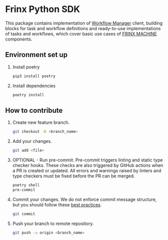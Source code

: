 # Frinx Python SDK
This package contains implementation of [Workflow Manager](https://docs.frinx.io/frinx-workflow-manager/introduction/)
client, building blocks for task and workflow definitions and ready-to-use implementations of tasks and workflows,
which cover basic use cases of [FRINX MACHINE](https://docs.frinx.io/) components.

## Environment set up
1. Install poetry
    ```sh
    pip3 install poetry
    ```

2. Install dependencies
     ```sh
    poetry install
    ```

## How to contribute
1. Create new feature branch.
   ```sh
   git checkout -b <branch_name>
   ```

2. Add your changes.
   ```sh
   git add <file>
   ```

3. OPTIONAL - Run pre-commit. Pre-commit triggers linting and static type checker hooks. These checks are also
   triggered by GitHub actions when a PR is created or updated. All errors and warnings raised by linters and
   type checkers must be fixed before the PR can be merged.
   ```sh
   poetry shell
   pre-commit
   ```

4. Commit your changes. We do not enforce commit message structure, but you should follow these
   [best practices](https://cbea.ms/git-commit/).
   ```sh
   git commit
   ```

5. Push your branch to remote repository.
   ```sh
   git push -u origin <branch_name>
   ```
